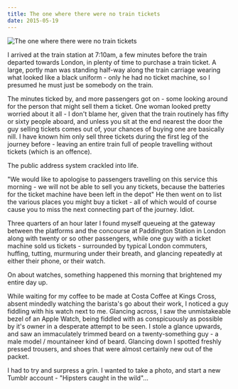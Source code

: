 ```yaml
---
title: The one where there were no train tickets
date: 2015-05-19
---
```


![The one where there were no train tickets](https://source.unsplash.com/-m88z7ily-w/1600x900)

I arrived at the train station at 7:10am, a few minutes before the train departed towards London, in plenty of time to purchase a train ticket. A large, portly man was standing half-way along the train carriage wearing what looked like a black uniform - only he had no ticket machine, so I presumed he must just be somebody on the train.

The minutes ticked by, and more passengers got on - some looking around for the person that might sell them a ticket. One woman looked pretty worried about it all - I don't blame her, given that the train routinely has fifty or sixty people aboard, and unless you sit at the end nearest the door the guy selling tickets comes out of, your chances of buying one are basically nill. I have known him only sell three tickets during the first leg of the journey before - leaving an entire train full of people travelling without tickets (which is an offence).

The public address system crackled into life.

"We would like to apologise to passengers travelling on this service this morning - we will not be able to sell you any tickets, because the batteries for the ticket machine have been left in the depot" He then went on to list the various places you might buy a ticket - all of which would of course cause you to miss the next connecting part of the journey. Idiot.

Three quarters of an hour later I found myself queueing at the gateway between the platforms and the concourse at Paddington Station in London along with twenty or so other passengers, while one guy with a ticket machine sold us tickets - surrounded by typical London commuters, huffing, tutting, murmuring under their breath, and glancing repeatedly at either their phone, or their watch.

On about watches, something happened this morning that brightened my entire day up.

While waiting for my coffee to be made at Costa Coffee at Kings Cross, absent mindedly watching the barista's go about their work, I noticed a guy fiddling with his watch next to me. Glancing across, I saw the unmistakeable bezel of an Apple Watch, being fiddled with as conspicuously as possible by it's owner in a desperate attempt to be seen. I stole a glance upwards, and saw an immaculately trimmed beard on a twenty-something guy - a male model / mountaineer kind of beard. Glancing down I spotted freshly pressed trousers, and shoes that were almost certainly new out of the packet.

I had to try and surpress a grin. I wanted to take a photo, and start a new Tumblr account - "Hipsters caught in the wild"...